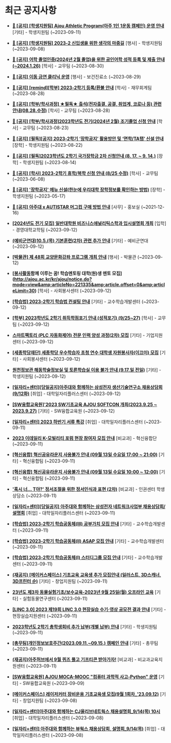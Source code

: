 # 최근 공지사항

* **[📌 [공지] [학생지원팀] Ajou Athletic Program(아주 1인 1운동 캠페인) 운영 안내](http://ajou.ac.kr/kr/ajou/notice.do?mode=view&amp;articleNo=221228&amp;article.offset=0&amp;articleLimit=30)**
 [기타] - 학생지원팀 (~2023-09-11)

* **[📌 [공지] [학생지원팀] 2023-2 신입생을 위한 생각의 마중길](http://ajou.ac.kr/kr/ajou/notice.do?mode=view&amp;articleNo=221191&amp;article.offset=0&amp;articleLimit=30)**
 [행사] - 학생지원팀 (~2023-09-08)

* **[📌 [공지] 어학 졸업인증(2024년 2월 졸업)을 위한 공인어학 성적 등록 및 제출 안내 (~2024.1.26)](http://ajou.ac.kr/kr/ajou/notice.do?mode=view&amp;articleNo=220675&amp;article.offset=0&amp;articleLimit=30)**
 [학사] - 교무팀 (~2023-08-30)

* **[📌 [공지] 이동 금연 클리닉 운영](http://ajou.ac.kr/kr/ajou/notice.do?mode=view&amp;articleNo=220628&amp;article.offset=0&amp;articleLimit=30)**
 [행사] - 보건진료소 (~2023-08-29)

* **[📌 [공지] [remind][학부] 2023-2학기 등록/환불 안내](http://ajou.ac.kr/kr/ajou/notice.do?mode=view&amp;articleNo=220608&amp;article.offset=0&amp;articleLimit=30)**
 [학사] - 재무회계팀 (~2023-08-28)

* **[📌 [공지] [학부/학사과정] ★필독★ 출석(전자출결, 공결, 취업계, 코로나 등) 관련 안내(08.28.수정)](http://ajou.ac.kr/kr/ajou/notice.do?mode=view&amp;articleNo=220586&amp;article.offset=0&amp;articleLimit=30)**
 [학사] - 교무팀 (~2023-08-28)

* **[📌 [공지] [학부/학사과정]2023학년도 전기(2024년 2월) 조기졸업 신청 안내](http://ajou.ac.kr/kr/ajou/notice.do?mode=view&amp;articleNo=220402&amp;article.offset=0&amp;articleLimit=30)**
 [학사] - 교무팀 (~2023-08-23)

* **[📌 [공지] [필독][공지] 2023-2학기 ‘장학공지’ 활용방안 및 ‘면학/TA탭’ 신설 안내](http://ajou.ac.kr/kr/ajou/notice.do?mode=view&amp;articleNo=220288&amp;article.offset=0&amp;articleLimit=30)**
 [장학] - 학생지원팀 (~2023-08-22)

* **[📌 [공지] [필독]2023학년도 2학기 국가장학금 2차 신청안내 (8. 17. ~ 9. 14.)](http://ajou.ac.kr/kr/ajou/notice.do?mode=view&amp;articleNo=220054&amp;article.offset=0&amp;articleLimit=30)**
 [장학] - 학생지원팀 (~2023-08-14)

* **[📌 [공지] [학사] 2023-2학기 휴학/복학 신청 안내 (8/25 수정)](http://ajou.ac.kr/kr/ajou/notice.do?mode=view&amp;articleNo=215587&amp;article.offset=0&amp;articleLimit=30)**
 [학사] - 교무팀 (~2023-06-08)

* **[📌 [공지] &#x27;장학공지&#x27; 메뉴 신설(한눈에 우리대학 장학정보를 확인하는 방법)](http://ajou.ac.kr/kr/ajou/notice.do?mode=view&amp;articleNo=214764&amp;article.offset=0&amp;articleLimit=30)**
 [장학] - 학생지원팀 (~2023-05-17)

* **[📌 [공지] 아주대 x AUTISTAR 머그컵 구매 방법 안내](http://ajou.ac.kr/kr/ajou/notice.do?mode=view&amp;articleNo=147976&amp;article.offset=0&amp;articleLimit=30)**
 [사무] - 홍보실 (~2021-12-16)

* **[[2024년도 전기 모집] 일반대학원 비즈니스애널리틱스학과 입시설명회 개최](http://ajou.ac.kr/kr/ajou/notice.do?mode=view&amp;articleNo=221348&amp;article.offset=0&amp;articleLimit=30)**
 [입학] - 경영대학교학팀 (~2023-09-12)

* **[(예비군연대)10.5.(목) 기본훈련(2차) 관련 추가 안내](http://ajou.ac.kr/kr/ajou/notice.do?mode=view&amp;articleNo=221338&amp;article.offset=0&amp;articleLimit=30)**
 [기타] - 예비군연대 (~2023-09-12)

* **[[박물관] 제 48회 교양문화강좌 프로그램 개최 안내](http://ajou.ac.kr/kr/ajou/notice.do?mode=view&amp;articleNo=221337&amp;article.offset=0&amp;articleLimit=30)**
 [행사] - 박물관 (~2023-09-12)

* **[[봉사활동](추가모집)함께 이루는 꿈! 학습멘토링 대학(원)생 멘토 모집](http://ajou.ac.kr/kr/ajou/notice.do?mode=view&amp;articleNo=221335&amp;article.offset=0&amp;articleLimit=30)**
 [학사] - 사회봉사센터 (~2023-09-12)

* **[[학습법] 2023-2학기 학습법 컨설팅 안내](http://ajou.ac.kr/kr/ajou/notice.do?mode=view&amp;articleNo=221331&amp;article.offset=0&amp;articleLimit=30)**
 [기타] - 교수학습개발센터 (~2023-09-12)

* **[[학부] 2023학년도 2학기 취득학점포기 안내 (성적포기) (9/25~27)](http://ajou.ac.kr/kr/ajou/notice.do?mode=view&amp;articleNo=221329&amp;article.offset=0&amp;articleLimit=30)**
 [학사] - 교무팀 (~2023-09-12)

* **[스마트팩토리 (PLC 자동화제어) 전문 인력 양성 과정(2차) 모집](http://ajou.ac.kr/kr/ajou/notice.do?mode=view&amp;articleNo=221316&amp;article.offset=0&amp;articleLimit=30)**
 [기타] - 기업지원센터 (~2023-09-12)

* **[[세종학당재단] 세종학당 우수학습자 초청 연수 대학생 자원봉사자(이끄미) 모집](http://ajou.ac.kr/kr/ajou/notice.do?mode=view&amp;articleNo=221308&amp;article.offset=0&amp;articleLimit=30)**
 [기타] - 사회봉사센터 (~2023-09-12)

* **[원천정보관 해동학술정보실 및 토론학습실 이용 불가 안내 (9.17.일 전일)](http://ajou.ac.kr/kr/ajou/notice.do?mode=view&amp;articleNo=221306&amp;article.offset=0&amp;articleLimit=30)**
 [기타] - 학생지원팀 (~2023-09-12)

* **[[일자리+센터][당일공지]아주대와 함께하는 삼성전자 생산기술연구소 채용상담회(9/12화)](http://ajou.ac.kr/kr/ajou/notice.do?mode=view&amp;articleNo=221305&amp;article.offset=0&amp;articleLimit=30)**
 [취업] - 대학일자리플러스센터 (~2023-09-12)

* **[[SW융합교육원]&#x27;2023 SW기초교육 AJOU SOFTCON 개최(2023.9.25 ~ 2023.9.27)](http://ajou.ac.kr/kr/ajou/notice.do?mode=view&amp;articleNo=221299&amp;article.offset=0&amp;articleLimit=30)**
 [기타] - SW융합교육원 (~2023-09-12)

* **[[일자리+센터] 2023 하반기 서류 특강](http://ajou.ac.kr/kr/ajou/notice.do?mode=view&amp;articleNo=221298&amp;article.offset=0&amp;articleLimit=30)**
 [취업] - 대학일자리플러스센터 (~2023-09-11)

* **[2023 이데일리 K-모빌리티 포럼 현장 참여자 모집 안내](http://ajou.ac.kr/kr/ajou/notice.do?mode=view&amp;articleNo=221297&amp;article.offset=0&amp;articleLimit=30)**
 [비교과] - 혁신융합단 (~2023-09-11)

* **[[혁신융합] 혁신공유라운지 사용불가 안내 (09월 13일 수요일 17:00 ~ 21:00)](http://ajou.ac.kr/kr/ajou/notice.do?mode=view&amp;articleNo=221295&amp;article.offset=0&amp;articleLimit=30)**
 [기타] - 혁신융합팀 (~2023-09-11)

* **[[혁신융합] 혁신공유라운지 사용불가 안내 (09월 13일 수요일 10:00 ~ 12:00)](http://ajou.ac.kr/kr/ajou/notice.do?mode=view&amp;articleNo=221294&amp;article.offset=0&amp;articleLimit=30)**
 [기타] - 혁신융합팀 (~2023-09-11)

* **[&#x27;혹시 너... T야?&#x27; 정서조절을 위한 정서인식과 표현 (2차)](http://ajou.ac.kr/kr/ajou/notice.do?mode=view&amp;articleNo=221293&amp;article.offset=0&amp;articleLimit=30)**
 [비교과] - 인권센터 학생상담소 (~2023-09-11)

* **[[일자리+센터][당일공지] 아주대와 함께하는 삼성전자 네트워크사업부 채용상담회/설명회](http://ajou.ac.kr/kr/ajou/notice.do?mode=view&amp;articleNo=221284&amp;article.offset=0&amp;articleLimit=30)**
 [취업] - 대학일자리플러스센터 (~2023-09-11)

* **[[학습법] 2023-2학기 학습공동체(III) 공부가치 모집 안내](http://ajou.ac.kr/kr/ajou/notice.do?mode=view&amp;articleNo=221278&amp;article.offset=0&amp;articleLimit=30)**
 [기타] - 교수학습개발센터 (~2023-09-11)

* **[[학습법] 2023-2학기 학습공동체(II) ASAP 모집 안내](http://ajou.ac.kr/kr/ajou/notice.do?mode=view&amp;articleNo=221277&amp;article.offset=0&amp;articleLimit=30)**
 [기타] - 교수학습개발센터 (~2023-09-11)

* **[[학습법] 2023-2학기 학습공동체(I) 스터디그룹 모집 안내](http://ajou.ac.kr/kr/ajou/notice.do?mode=view&amp;articleNo=221276&amp;article.offset=0&amp;articleLimit=30)**
 [기타] - 교수학습개발센터 (~2023-09-11)

* **[(재공지) [메이커스페이스] 기초교육 교육생 추가 모집안내 (일러스트, 3D스캐너, 3D프린터 순)](http://ajou.ac.kr/kr/ajou/notice.do?mode=view&amp;articleNo=221275&amp;article.offset=0&amp;articleLimit=30)**
 [기타] - 창업지원팀 (~2023-09-11)

* **[23년도 제3차 동물실험기초/보수교육-2023년 9월 25일(월) 오프라인 교육](http://ajou.ac.kr/kr/ajou/notice.do?mode=view&amp;articleNo=221274&amp;article.offset=0&amp;articleLimit=30)**
 [기타] - 실험동물연구센터 (~2023-09-11)

* **[[LINC 3.0] 2023 제19회 LINC 3.0 현장실습 수기·영상 공모전 결과 안내](http://ajou.ac.kr/kr/ajou/notice.do?mode=view&amp;articleNo=221264&amp;article.offset=0&amp;articleLimit=30)**
 [기타] - 현장실습지원센터 (~2023-09-11)

* **[2023학년도 2학기 총학생회비 추가 납부(개별 납부) 안내](http://ajou.ac.kr/kr/ajou/notice.do?mode=view&amp;articleNo=221248&amp;article.offset=0&amp;articleLimit=30)**
 [기타] - 학생지원팀 (~2023-09-11)

* **[[총무팀]개인정보보호주간(2023.09.11.~09.15.) 캠페인 안내](http://ajou.ac.kr/kr/ajou/notice.do?mode=view&amp;articleNo=221247&amp;article.offset=0&amp;articleLimit=30)**
 [기타] - 총무팀 (~2023-09-11)

* **[(재공지)아주허브에서 9월 퀴즈 풀고 기프티콘 받아가자!](http://ajou.ac.kr/kr/ajou/notice.do?mode=view&amp;articleNo=221215&amp;article.offset=0&amp;articleLimit=30)**
 [비교과] - 비교과교육지원센터 (~2023-09-11)

* **[[SW융합교육원] AJOU MOCA-MOOC &quot;컴퓨터 과학적 사고-Python&quot; 운영](http://ajou.ac.kr/kr/ajou/notice.do?mode=view&amp;articleNo=221197&amp;article.offset=0&amp;articleLimit=30)**
 [기타] - SW융합교육원 (~2023-09-09)

* **[[메이커스페이스] 레이저커터 장비운용 기초교육생 모집(9월 1회차_&#x27;23.09.12)](http://ajou.ac.kr/kr/ajou/notice.do?mode=view&amp;articleNo=221190&amp;article.offset=0&amp;articleLimit=30)**
 [기타] - 창업지원팀 (~2023-09-08)

* **[[일자리+센터]아주대와 함께하는 CJ올리브네트웍스 채용설명회_9/14(목) 10시](http://ajou.ac.kr/kr/ajou/notice.do?mode=view&amp;articleNo=221189&amp;article.offset=0&amp;articleLimit=30)**
 [취업] - 대학일자리플러스센터 (~2023-09-08)

* **[[일자리+센터] 아주대와 함께하는 뷰웍스 채용상담회, 설명회_9/14(목)](http://ajou.ac.kr/kr/ajou/notice.do?mode=view&amp;articleNo=221188&amp;article.offset=0&amp;articleLimit=30)**
 [취업] - 대학일자리플러스센터 (~2023-09-08)
